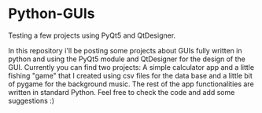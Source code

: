 # Python-GUIs
Testing a few projects using PyQt5 and QtDesigner.

In this repository i'll be posting some projects about GUIs fully written in python and using the PyQt5 module and QtDesigner for the design of the GUI. Currently you can find two projects: A simple calculator app and a little fishing "game" that I created using csv files for the data base and a little bit of pygame for the background music. The rest of the app functionalities are written in standard Python. Feel free to check the code and add some suggestions :)
